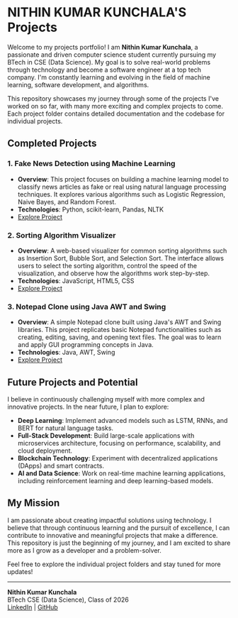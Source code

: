 # NITHIN KUMAR KUNCHALA'S Projects

Welcome to my projects portfolio! I am **Nithin Kumar Kunchala**, a passionate and driven computer science student currently pursuing my BTech in CSE (Data Science). My goal is to solve real-world problems through technology and become a software engineer at a top tech company. I'm constantly learning and evolving in the field of machine learning, software development, and algorithms.

This repository showcases my journey through some of the projects I've worked on so far, with many more exciting and complex projects to come. Each project folder contains detailed documentation and the codebase for individual projects.

## Completed Projects

### 1. Fake News Detection using Machine Learning
- **Overview**: This project focuses on building a machine learning model to classify news articles as fake or real using natural language processing techniques. It explores various algorithms such as Logistic Regression, Naive Bayes, and Random Forest.
- **Technologies**: Python, scikit-learn, Pandas, NLTK
- [Explore Project](Fake_new_detection/README.md)

### 2. Sorting Algorithm Visualizer
- **Overview**: A web-based visualizer for common sorting algorithms such as Insertion Sort, Bubble Sort, and Selection Sort. The interface allows users to select the sorting algorithm, control the speed of the visualization, and observe how the algorithms work step-by-step.
- **Technologies**: JavaScript, HTML5, CSS
- [Explore Project](SortingVisualizer1/README.md)

### 3. Notepad Clone using Java AWT and Swing
- **Overview**: A simple Notepad clone built using Java's AWT and Swing libraries. This project replicates basic Notepad functionalities such as creating, editing, saving, and opening text files. The goal was to learn and apply GUI programming concepts in Java.
- **Technologies**: Java, AWT, Swing
- [Explore Project](./Notepad/README.md)

## Future Projects and Potential

I believe in continuously challenging myself with more complex and innovative projects. In the near future, I plan to explore:

- **Deep Learning**: Implement advanced models such as LSTM, RNNs, and BERT for natural language tasks.
- **Full-Stack Development**: Build large-scale applications with microservices architecture, focusing on performance, scalability, and cloud deployment.
- **Blockchain Technology**: Experiment with decentralized applications (DApps) and smart contracts.
- **AI and Data Science**: Work on real-time machine learning applications, including reinforcement learning and deep learning-based models.

## My Mission

I am passionate about creating impactful solutions using technology. I believe that through continuous learning and the pursuit of excellence, I can contribute to innovative and meaningful projects that make a difference. This repository is just the beginning of my journey, and I am excited to share more as I grow as a developer and a problem-solver.

Feel free to explore the individual project folders and stay tuned for more updates!

---

**Nithin Kumar Kunchala**  
BTech CSE (Data Science), Class of 2026  
[LinkedIn](https://www.linkedin.com/in/nithin-kunchala-nithin-kumar-28b5612ba/) | [GitHub](https://github.com/nithin7204)
